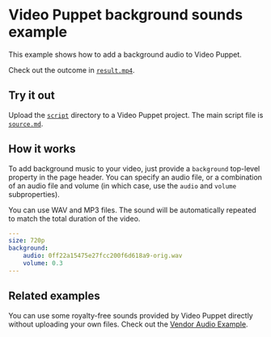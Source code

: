 # Video Puppet background sounds example 

This example shows how to add a background audio to Video Puppet. 

Check out the outcome in [`result.mp4`](result.mp4).

## Try it out

Upload the [`script`](script) directory to a Video Puppet project. The main script file is [`source.md`](script/source.md).

## How it works

To add background music to your video, just provide a `background` top-level property in the page header. You can specify an audio file, or a combination of an audio file and volume (in which case, use the `audio` and `volume` subproperties).

You can use WAV and MP3 files. The sound will be automatically repeated to match the total duration of the video.

```yml
---
size: 720p
background:
    audio: 0ff22a15475e27fcc200f6d618a9-orig.wav
    volume: 0.3
---
```

## Related examples

You can use some royalty-free sounds provided by Video Puppet directly without uploading your own files. Check out the [Vendor Audio Example](../vendor-audio/README.md).
